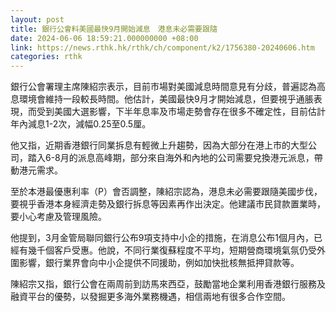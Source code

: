 ```yaml
---
layout: post
title: 銀行公會料美國最快9月開始減息　港息未必需要跟隨
date: 2024-06-06 18:59:21.000000000 +08:00
link: https://news.rthk.hk/rthk/ch/component/k2/1756380-20240606.htm
categories: rthk
---
```


銀行公會署理主席陳紹宗表示，目前市場對美國減息時間意見有分歧，普遍認為高息環境會維持一段較長時間。他估計，美國最快9月才開始減息，但要視乎通脹表現，而受到美國大選影響，下半年息率及市場走勢會存在很多不確定性，目前估計年內減息1-2次，減幅0.25至0.5厘。

他又指，近期香港銀行同業拆息有輕微上升趨勢，因為大部分在港上市的大型公司，踏入6-8月的派息高峰期，部分來自海外和內地的公司需要兌換港元派息，帶動港元需求。

至於本港最優惠利率（P）會否調整，陳紹宗認為，港息未必需要跟隨美國步伐，要視乎香港本身經濟走勢及銀行拆息等因素再作出決定。他建議市民貸款置業時，要小心考慮及管理風險。

他提到，3月金管局聯同銀行公布9項支持中小企的措施，在消息公布1個月內，已經有幾千個客戶受惠。他說，不同行業復蘇程度不平均，短期營商環境氣氛仍受外圍影響，銀行業界會向中小企提供不同援助，例如加快批核無抵押貸款等。

陳紹宗又指，銀行公會在兩周前到訪馬來西亞，鼓勵當地企業利用香港銀行服務及融資平台的優勢，以發掘更多海外業務機遇，相信兩地有很多合作空間。
